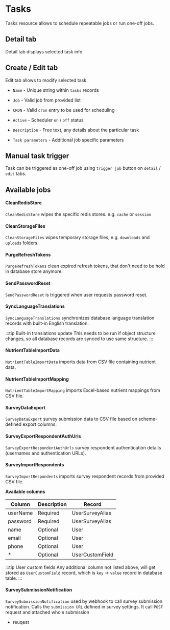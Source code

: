 # Tasks

Tasks resource allows to schedule repeatable jobs or run one-off jobs.

## Detail tab

Detail tab displays selected task info.

## Create / Edit tab

Edit tab allows to modify selected task.

- `Name` - Unique string within `tasks` records

- `Job` - Valid job from provided list

- `CRON` - Valid `cron` entry to be used for scheduling

- `Active` - Scheduler `on` / `off` status

- `Description` - Free text, any details about the particular task

- `Task parameters` - Additional job specific parameters

## Manual task trigger

Task can be triggered as one-off job using `trigger job` button on `detail` / `edit` tabs.

## Available jobs

#### CleanRedisStore

`CleanRedisStore` wipes the specific redis stores. e.g. `cache` or `session`

#### CleanStorageFiles

`CleanStorageFiles` wipes temporary storage files, e.g. `downloads` and `uploads` folders.

#### PurgeRefreshTokens

`PurgeRefreshTokens` clean expired refresh tokens, that don't need to be hold in database store anymore.

#### SendPasswordReset

`SendPasswordReset` is triggered when user requests password reset.

#### SyncLanguageTranslations

`SyncLanguageTranslations` synchronizes database language translation records with built-in English translation. 

:::tip Built-in translations update
This needs to be run if object structure changes, so all database records are synced to use same structure.
:::

#### NutrientTableImportData

`NutrientTableImportData` imports data from CSV file containing nutrient data.

#### NutrientTableImportMapping

`NutrientTableImportMapping` imports Excel-based nutrient mappings from CSV file.

#### SurveyDataExport

`SurveyDataExport` survey submission data to CSV file based on scheme-defined export columns.

#### SurveyExportRespondentAuthUrls

`SurveyExportRespondentAuthUrls` survey respondent authentication details (usernames and authentication URLs).

#### SurveyImportRespondents

`SurveyImportRespondents` imports survey respondent records from provided CSV file.

**Available columns**

| Column       | Description  | Record           |
| ------------ | ------------ | ---------------- |
| userName     | Required     | UserSurveyAlias  |
| password     | Required     | UserSurveyAlias  |
| name         | Optional     | User             |
| email        | Optional     | User             |
| phone        | Optional     | User             |
| *            | Optional     | UserCustomField  |

:::tip User custom fields
Any additional column not listed above, will get stored as `UserCustomField` record, which is `key` -> `value` record in database table.
:::

#### SurveySubmissionNotification

`SurveySubmissionNotification` used by webhook to call survey submission notification. Calls the `submission URL` defined in survey settings. It call `POST` request and attached whole submission 

- reuqest 
